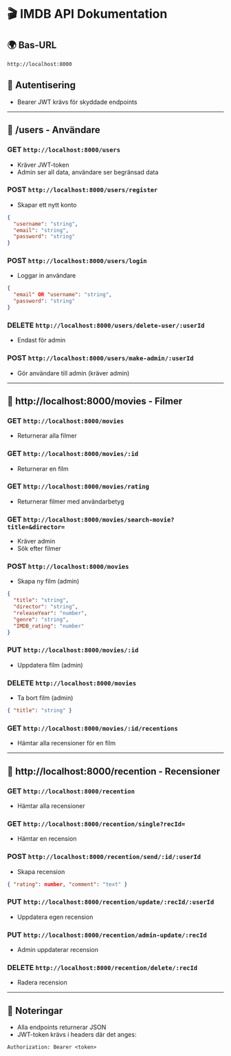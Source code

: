 
# 🎬 IMDB API Dokumentation

## 🌍 Bas-URL
```
http://localhost:8000
```

## 🔐 Autentisering
- Bearer JWT krävs för skyddade endpoints

---

## 👤 /users - Användare

### GET `http://localhost:8000/users`
- Kräver JWT-token
- Admin ser all data, användare ser begränsad data

### POST `http://localhost:8000/users/register`
- Skapar ett nytt konto
```json
{
  "username": "string",
  "email": "string",
  "password": "string"
}
```

### POST `http://localhost:8000/users/login`
- Loggar in användare
```json
{
  "email" OR "username": "string",
  "password": "string"
}
```

### DELETE `http://localhost:8000/users/delete-user/:userId`
- Endast för admin

### POST `http://localhost:8000/users/make-admin/:userId`
- Gör användare till admin (kräver admin)

---

## 🎥 http://localhost:8000/movies - Filmer

### GET `http://localhost:8000/movies`
- Returnerar alla filmer

### GET `http://localhost:8000/movies/:id`
- Returnerar en film

### GET `http://localhost:8000/movies/rating`
- Returnerar filmer med användarbetyg

### GET `http://localhost:8000/movies/search-movie?title=&director=`
- Kräver admin
- Sök efter filmer

### POST `http://localhost:8000/movies`
- Skapa ny film (admin)
```json
{
  "title": "string",
  "director": "string",
  "releaseYear": "number",
  "genre": "string",
  "IMDB_rating": "number"
}
```

### PUT `http://localhost:8000/movies/:id`
- Uppdatera film (admin)

### DELETE `http://localhost:8000/movies`
- Ta bort film (admin)
```json
{ "title": "string" }
```

### GET `http://localhost:8000/movies/:id/recentions`
- Hämtar alla recensioner för en film

---

## 📝 http://localhost:8000/recention - Recensioner

### GET `http://localhost:8000/recention`
- Hämtar alla recensioner

### GET `http://localhost:8000/recention/single?recId=`
- Hämtar en recension

### POST `http://localhost:8000/recention/send/:id/:userId`
- Skapa recension
```json
{ "rating": number, "comment": "text" }
```

### PUT `http://localhost:8000/recention/update/:recId/:userId`
- Uppdatera egen recension

### PUT `http://localhost:8000/recention/admin-update/:recId`
- Admin uppdaterar recension

### DELETE `http://localhost:8000/recention/delete/:recId`
- Radera recension

---

## 📌 Noteringar
- Alla endpoints returnerar JSON
- JWT-token krävs i headers där det anges:
```
Authorization: Bearer <token>
```
